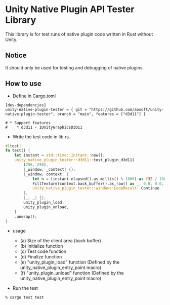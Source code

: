 Unity Native Plugin API Tester Library
====

This library is for test runs of native plugin code written in Rust without Unity.

## Notice

It should only be used for testing and debugging of native plugins.

## How to use

* Define in Cargo.toml
```cargo
[dev-dependencies]
unity-native-plugin-tester = { git = "https://github.com/aosoft/unity-native-plugin-tester", branch = "main", features = ["d3d11"] }

# * Support features
#    * d3d11 - IUnityGraphicsD3D11
```

* Write the test code in lib.rs.
```rust
#[test]
fn test() {
    let instant = std::time::Instant::now();
    unity_native_plugin_tester::d3d11::test_plugin_d3d11(
        (256, 256),                                                             // (a)
        |_window, _context| {},                                                 // (b)
        |_window, context| {                                                    // (c)
            let n = (instant.elapsed().as_millis() % 1000) as f32 / 1000.0;
            FillTexture(context.back_buffer().as_raw() as _, 0.0, 0.0, n, 1.0);
            unity_native_plugin_tester::window::LoopResult::Continue
        },
        |_, _| {},                                                              // (d)
        unity_plugin_load,                                                      // (e)
        unity_plugin_unload,                                                    // (f)
    )
    .unwrap();
}
```
* usage
    * (a) Size of the client area (back buffer)
    * (b) Initialize function
    * (c) Test code function
    * (d) Finalize function
    * (e) "unity_plugin_load" function (Defined by the unity_native_plugin_entry_point macro)
    * (f) "unity_plugin_unload" function (Defined by the unity_native_plugin_entry_point macro)

* Run the test
```
% cargo test test
```

